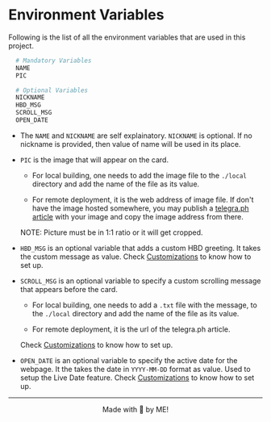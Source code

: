 # Environment Variables

Following is the list of all the environment variables that are used in this project.

```sh
  # Mandatory Variables
  NAME
  PIC

  # Optional Variables
  NICKNAME
  HBD_MSG
  SCROLL_MSG
  OPEN_DATE
```

- The `NAME` and `NICKNAME` are self explainatory. `NICKNAME` is optional. If no nickname is provided, then value of name will be used in its place.

- `PIC` is the image that will appear on the card.

  - For local building, one needs to add the image file to the `./local` directory and add the name of the file as its value.

  - For remote deployment, it is the web address of image file. If don't have the image hosted somewhere, you may publish a [telegra.ph article](https://telegra.ph) with your image and copy the image address from there.

  NOTE: Picture must be in 1:1 ratio or it will get cropped.

- `HBD_MSG` is an optional variable that adds a custom HBD greeting. It takes the custom message as value. Check [Customizations](./customizations.md#custom-happy-bday-text) to know how to set up.

- `SCROLL_MSG` is an optional variable to specify a custom scrolling message that appears before the card.

  - For local building, one needs to add a `.txt` file with the message, to the `./local` directory and add the name of the file as its value.

  - For remote deployment, it is the url of the telegra.ph article.

  Check [Customizations](./customizations.md#the-scrolling-message) to know how to set up.

- `OPEN_DATE` is an optional variable to specify the active date for the webpage. It the takes the date in `YYYY-MM-DD` format as value. Used to setup the Live Date feature. Check [Customizations](./customizations.md#live-only-for-a-specific-day) to know how to set up.

---

<div align="center">Made with 💖 by ME!</div>
